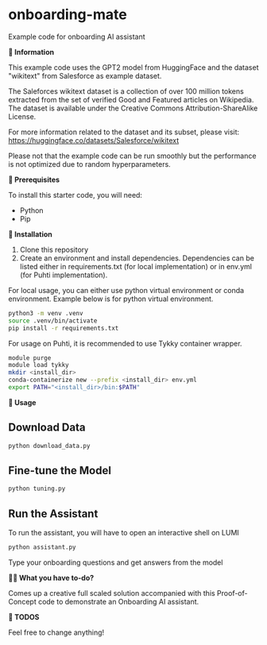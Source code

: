 # onboarding-mate
Example code for onboarding AI assistant

**📌 Information**

This example code uses the GPT2 model from HuggingFace and the dataset "wikitext" from Salesforce as example dataset. 

The Saleforces wikitext dataset is a collection of over 100 million tokens extracted from the set of verified Good and Featured articles on Wikipedia. The dataset is available under the Creative Commons Attribution-ShareAlike License. 

For more information related to the dataset and its subset, please visit: https://huggingface.co/datasets/Salesforce/wikitext

Please not that the example code can be run smoothly but the performance is not optimized due to random hyperparameters.

**🚀 Prerequisites**

To install this starter code, you will need: 

- Python
- Pip

**🔧 Installation**

1. Clone this repository
2. Create an environment and install dependencies. Dependencies can be listed either in requirements.txt (for local implementation) or in env.yml (for Puhti implementation). 

For local usage, you can either use python virtual environment or conda environment. Example below is for python virtual environment.

```bash 
python3 -m venv .venv
source .venv/bin/activate
pip install -r requirements.txt
```

For usage on Puhti, it is recommended to use Tykky container wrapper.

```bash
module purge
module load tykky
mkdir <install_dir>
conda-containerize new --prefix <install_dir> env.yml
export PATH="<install_dir>/bin:$PATH"
```

**🧠 Usage**

## Download Data

```bash
python download_data.py
```

## Fine-tune the Model

```bash
python tuning.py
```

## Run the Assistant

To run the assistant, you will have to open an interactive shell on LUMI

```bash
python assistant.py
```

Type your onboarding questions and get answers from the model


**🧑‍🏫 What you have to-do?**

Comes up a creative full scaled solution accompanied with this Proof-of-Concept code to demonstrate an Onboarding AI assistant. 


**💼 TODOS**

Feel free to change anything!